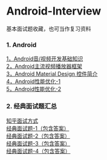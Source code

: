 # Android-Interview
基本面试题收藏，也可当作复习资料
### 1. Android
[1，Android音/视频开发基础知识](http://mp.weixin.qq.com/s/qiefw3n9nLpwQzSTdumwCw)</br>
[2，Android主流视频播放器框架](http://blog.qiji.tech/archives/7908)</br>
[3，Android Material Design 控件简介](http://www.jianshu.com/p/b4c44d883c48)</br>
[4，Android性能优化-1](http://blog.csdn.net/yanbober/article/details/48394201)</br>
[5，Android性能优化-2](http://android.jobbole.com/81944/)


### 2. 经典面试题汇总
[知乎面试方式](https://www.zhihu.com/question/19765032)</br>
[经典面试题-1（包含答案）](http://www.cnblogs.com/deman/p/5860976.html#_label0)</br>
[经典面试题-2（包含答案）](http://www.cnblogs.com/WangQuanLong/p/5826098.html)</br>
[经典面试题-3（包含答案）](http://blog.csdn.net/lmj623565791/article/details/24015867/)</br>
[经典面试题-4（包含答案）](http://blog.csdn.net/linux_loajie/article/details/7661722)
